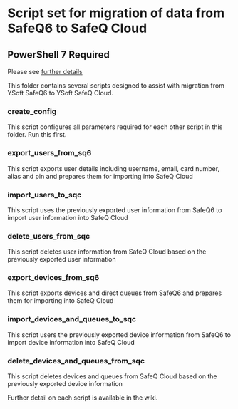 # Script set for migration of data from SafeQ6 to SafeQ Cloud

## PowerShell 7 Required

Please see [further details](https://github.com/Dan-Devine-YSoft/safeq-cloud-scripts/wiki)

This folder contains several scripts designed to assist with migration from YSoft SafeQ6 to YSoft SafeQ Cloud.

### create_config
This script configures all parameters required for each other script in this folder.  Run this first.
### export_users_from_sq6
This script exports user details including username, email, card number, alias and pin and prepares them for importing into SafeQ Cloud
### import_users_to_sqc
This script uses the previously exported user information from SafeQ6 to import user information into SafeQ Cloud
### delete_users_from_sqc
This script deletes user information from SafeQ Cloud based on the previously exported user information
### export_devices_from_sq6
This script exports devices and direct queues from SafeQ6 and prepares them for importing into SafeQ Cloud
### import_devices_and_queues_to_sqc
This script users the previously exported device information from SafeQ6 to import device information into SafeQ Cloud
### delete_devices_and_queues_from_sqc
This script deletes devices and queues from SafeQ Cloud based on the previously exported device information

Further detail on each script is available in the wiki.